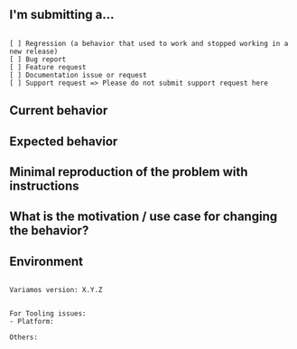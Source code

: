 <!--
PLEASE HELP US PROCESS GITHUB ISSUES FASTER BY PROVIDING THE FOLLOWING INFORMATION.
ISSUES MISSING IMPORTANT INFORMATION MAY BE CLOSED WITHOUT INVESTIGATION.
-->

## I'm submitting a...
<!-- Check one of the following options with "x" -->
<pre><code>
[ ] Regression (a behavior that used to work and stopped working in a new release)
[ ] Bug report  <!-- Please search GitHub for a similar issue or PR before submitting -->
[ ] Feature request
[ ] Documentation issue or request
[ ] Support request => Please do not submit support request here
</code></pre>

## Current behavior
<!-- Describe how the issue manifests. -->


## Expected behavior
<!-- Describe what the desired behavior would be. -->


## Minimal reproduction of the problem with instructions
<!--
For bug reports please provide the *STEPS TO REPRODUCE* and if possible a *MINIMAL DEMO* of the problem via
-->

## What is the motivation / use case for changing the behavior?
<!-- Describe the motivation or the concrete use case. -->


## Environment

<pre><code>
Variamos version: X.Y.Z
<!-- Check whether this is still an issue in the most recent Angular version -->
 
For Tooling issues:
- Platform:  <!-- Mac, Linux, Windows -->

Others:
<!-- Anything else relevant?  Operating system version, IDE, package manager, HTTP server, ... -->
</code></pre>
